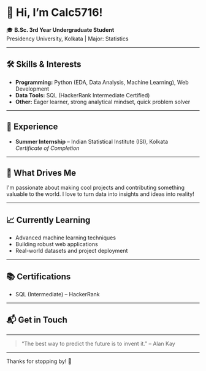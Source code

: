 # 👋 Hi, I’m Calc5716!

🎓 **B.Sc. 3rd Year Undergraduate Student**  
Presidency University, Kolkata | Major: Statistics

---

## 🛠️ Skills & Interests

- **Programming:** Python (EDA, Data Analysis, Machine Learning), Web Development  
- **Data Tools:** SQL (HackerRank Intermediate Certified)
- **Other:** Eager learner, strong analytical mindset, quick problem solver

---

## 🎯 Experience

- **Summer Internship** – Indian Statistical Institute (ISI), Kolkata  
  *Certificate of Completion*

---

## 🌟 What Drives Me

I'm passionate about making cool projects and contributing something valuable to the world. I love to turn data into insights and ideas into reality!

---

## 📈 Currently Learning

- Advanced machine learning techniques
- Building robust web applications
- Real-world datasets and project deployment

---

## 📚 Certifications

- SQL (Intermediate) – HackerRank

---

## 📬 Get in Touch

<!-- Add your social links here if you want! -->
<!-- Example:
[LinkedIn](https://www.linkedin.com/in/paramesh-b-banerjee-422629315/) 
-->

---

> “The best way to predict the future is to invent it.” – Alan Kay

---

Thanks for stopping by! 🚀

